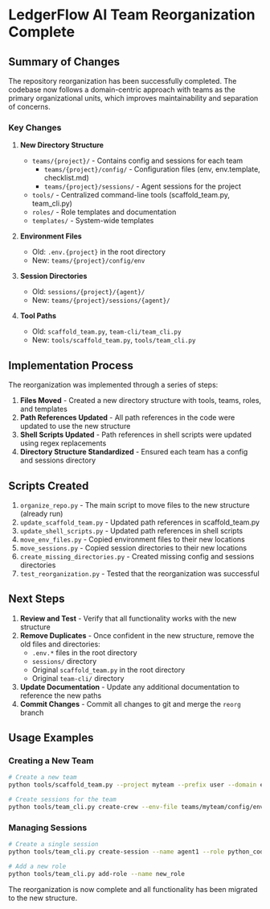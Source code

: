 # LedgerFlow AI Team Reorganization Complete

## Summary of Changes

The repository reorganization has been successfully completed. The codebase now follows a domain-centric approach with teams as the primary organizational units, which improves maintainability and separation of concerns.

### Key Changes

1. **New Directory Structure**
   - `teams/{project}/` - Contains config and sessions for each team
     - `teams/{project}/config/` - Configuration files (env, env.template, checklist.md)
     - `teams/{project}/sessions/` - Agent sessions for the project
   - `tools/` - Centralized command-line tools (scaffold_team.py, team_cli.py)
   - `roles/` - Role templates and documentation
   - `templates/` - System-wide templates

2. **Environment Files**
   - Old: `.env.{project}` in the root directory
   - New: `teams/{project}/config/env`

3. **Session Directories**
   - Old: `sessions/{project}/{agent}/`
   - New: `teams/{project}/sessions/{agent}/`

4. **Tool Paths**
   - Old: `scaffold_team.py`, `team-cli/team_cli.py`
   - New: `tools/scaffold_team.py`, `tools/team_cli.py`

## Implementation Process

The reorganization was implemented through a series of steps:

1. **Files Moved** - Created a new directory structure with tools, teams, roles, and templates
2. **Path References Updated** - All path references in the code were updated to use the new structure
3. **Shell Scripts Updated** - Path references in shell scripts were updated using regex replacements
4. **Directory Structure Standardized** - Ensured each team has a config and sessions directory

## Scripts Created

1. `organize_repo.py` - The main script to move files to the new structure (already run)
2. `update_scaffold_team.py` - Updated path references in scaffold_team.py
3. `update_shell_scripts.py` - Updated path references in shell scripts
4. `move_env_files.py` - Copied environment files to their new locations
5. `move_sessions.py` - Copied session directories to their new locations
6. `create_missing_directories.py` - Created missing config and sessions directories
7. `test_reorganization.py` - Tested that the reorganization was successful

## Next Steps

1. **Review and Test** - Verify that all functionality works with the new structure
2. **Remove Duplicates** - Once confident in the new structure, remove the old files and directories:
   - `.env.*` files in the root directory
   - `sessions/` directory
   - Original `scaffold_team.py` in the root directory
   - Original `team-cli/` directory
3. **Update Documentation** - Update any additional documentation to reference the new paths
4. **Commit Changes** - Commit all changes to git and merge the `reorg` branch

## Usage Examples

### Creating a New Team

```bash
# Create a new team
python tools/scaffold_team.py --project myteam --prefix user --domain example.com

# Create sessions for the team
python tools/team_cli.py create-crew --env-file teams/myteam/config/env
```

### Managing Sessions

```bash
# Create a single session
python tools/team_cli.py create-session --name agent1 --role python_coder --project myteam

# Add a new role
python tools/team_cli.py add-role --name new_role
```

The reorganization is now complete and all functionality has been migrated to the new structure. 